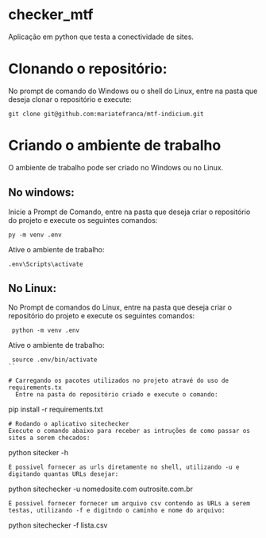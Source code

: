 # checker_mtf
Aplicação em python que testa a conectividade de sites.


# Clonando o repositório:
  No prompt de comando do Windows ou o shell do Linux, entre na pasta que deseja clonar o repositório e execute:
 ```
 git clone git@github.com:mariatefranca/mtf-indicium.git
 ```

# Criando o ambiente de trabalho
  O ambiente de trabalho pode ser criado no Windows ou no Linux. 
## No windows:
  Inicie a Prompt de Comando, entre na pasta que deseja criar o repositório do projeto e execute os seguintes comandos:
```
py -m venv .env
```
  Ative o ambiente de trabalho:
```
.env\Scripts\activate
```
## No Linux:
  No Prompt de comandos do Linux, entre na pasta que deseja criar o repositório do projeto e execute os seguintes comandos:
```
 python -m venv .env
```
  Ative o ambiente de trabalho:
```
 source .env/bin/activate
``

# Carregando os pacotes utilizados no projeto atravé do uso de requirements.tx 
  Entre na pasta do repositório criado e execute o comando:
  ```
  pip install -r requirements.txt
  ```
# Rodando o aplicativo sitechecker
  Execute o comando abaixo para receber as intruções de como passar os sites a serem checados:
  ```
  python sitecker -h
  ```
É possivel fornecer as urls diretamente no shell, utilizando -u e digitando quantas URLs desejar:
 ```
 python sitechecker -u nomedosite.com outrosite.com.br

 ```
 É possivel fornecer fornecer um arquivo csv contendo as URLs a serem testas, utilizando -f e digitndo o caminho e nome do arquivo:
  ```
 python sitechecker -f lista.csv

 ```
  
 
  
  
  
